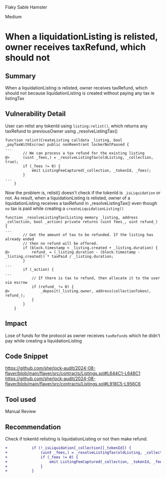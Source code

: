 Flaky Sable Hamster

Medium

# When a liquidationListing is relisted, owner receives taxRefund, which should not

## Summary
When a liquidationListing is relisted, owner receives taxRefund, which should not because liquidationListing is created without paying any tax ie listingTax

## Vulnerability Detail
User can relist any tokenId using `listing:relist()`, which returns any taxRefund to previousOwner using _resolveListingTax()
```solidity
function relist(CreateListing calldata _listing, bool _payTaxWithEscrow) public nonReentrant lockerNotPaused {
...
        // We can process a tax refund for the existing listing
@>      (uint _fees,) = _resolveListingTax(oldListing, _collection, true);
        if (_fees != 0) {
            emit ListingFeeCaptured(_collection, _tokenId, _fees);
        }
...
    }
```
Now the problem is, relist() doesn't check if the tokenId is `_isLiquidation` or not. As result, when a liquidationListing is relisted, owner of a liquidationListing receives a taxRefund in _resolveListingTax() even though `no` tax is paid while creating a `createLiquidationListing()`
```solidity
function _resolveListingTax(Listing memory _listing, address _collection, bool _action) private returns (uint fees_, uint refund_) {
...
        // Get the amount of tax to be refunded. If the listing has already ended
        // then no refund will be offered.
        if (block.timestamp < _listing.created + _listing.duration) {
@>          refund_ = (_listing.duration - (block.timestamp - _listing.created)) * taxPaid / _listing.duration;
        }
...
        if (_action) {
...
            // If there is tax to refund, then allocate it to the user via escrow
            if (refund_ != 0) {
@>              _deposit(_listing.owner, address(collectionToken), refund_);
            }
        }
    }
```

## Impact
Lose of funds for the protocol as owner receives `taxRefunds` which he didn't pay while creating a liquidationListing

## Code Snippet
https://github.com/sherlock-audit/2024-08-flayer/blob/main/flayer/src/contracts/Listings.sol#L644C1-L648C1
https://github.com/sherlock-audit/2024-08-flayer/blob/main/flayer/src/contracts/Listings.sol#L918C5-L956C6

## Tool used
Manual Review

## Recommendation
Check if tokenId relisting is liquidationListing or not then make refund.
```diff
+           if (!_isLiquidation[_collection][_tokenId]) {
+               (uint _fees,) = _resolveListingTax(oldListing, _collection, true);
+               if (_fees != 0) {
+                   emit ListingFeeCaptured(_collection, _tokenId, _fees);
+               }
+           }
```